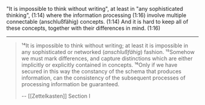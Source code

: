 "It is impossible to think without writing", at least in "any sophisticated thinking", (1:14) where the information processing (1:16) involve multiple connectable (anschlußfähig) concepts. (1:14)
And it is hard to keep all of these concepts, together with their differences in mind. (1:16)

---

> ¹⁴It is impossible to think without writing; at least it is impossible in any sophisticated or networked (_anschlußfähig_) fashion. ¹⁵Somehow we must mark differences, and capture distinctions which are either implicitly or explicitly contained in concepts. ¹⁶Only if we have secured in this way the constancy of the schema that produces information, can the consistency of the subsequent processes of processing information be guaranteed.
>
> -- [[Zettelkasten]] Section I